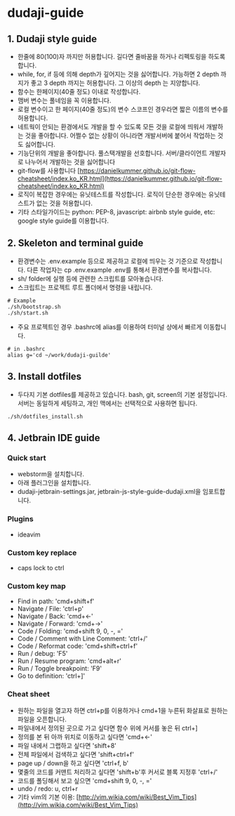 # dudaji-guide

## 1. Dudaji style guide
- 한줄에 80(100)자 까지만 허용합니다. 길다면 줄바꿈을 하거나 리펙토링을 하도록 합니다.
- while, for, if 등에 의해 depth가 깊어지는 것을 싫어합니다. 
가능하면 2 depth 까지가 좋고 3 depth 까지는 허용합니다. 그 이상의 depth 는 지양합니다. 
- 함수는 한페이지(40줄 정도) 이내로 작성합니다.
- 맴버 변수는 풀네임을 꼭 이용합니다. 
- 로컬 변수이고 한 페이지(40줄 정도)의 변수 스코프인 경우라면 짧은 이름의 변수를 허용합니다.
- 네트웍이 안되는 환경에서도 개발을 할 수 있도록 모든 것을 로컬에 띄워서 개발하는 것을 좋아합니다. 
어쩔수 없는 상황이 아니라면 개발서버에 붙어서 작업하는 것도 싫어합니다.
- 기능단위의 개발을 좋아합니다. 풀스택개발을 선호합니다. 
서버/클라이언트 개발자로 나누어서 개발하는 것을 싫어합니다
- git-flow를 사용합니다 
[https://danielkummer.github.io/git-flow-cheatsheet/index.ko_KR.html](https://danielkummer.github.io/git-flow-cheatsheet/index.ko_KR.html)
- 로직이 복잡한 경우에는 유닛테스트를 작성합니다. 로직이 단순한 경우에는 유닛테스트가 없는 것을 허용합니다.
- 기타 스타일가이드는 python: PEP-8, javascript: airbnb style guide, 
etc: google style guide를 이용합니다. 

## 2. Skeleton and terminal guide
- 환경변수는 .env.example 등으로 제공하고 로컬에 띄우는 것 기준으로 작성합니다.
다른 작업자는 cp .env.example .env를 통해서 환경변수를 복사합니다.
- sh/ folder에 실행 등에 관련한 스크립트를 모아놓습니다.
- 스크립트는 프로젝트 루트 폴더에서 명령을 내립니다.
```
# Example
./sh/bootstrap.sh
./sh/start.sh
```
- 주요 프로젝트인 경우 .bashrc에 alias를 이용하여 터미널 상에서 빠르게 이동합니다. 
```
# in .bashrc
alias g='cd ~/work/dudaji-guilde'
```

## 3. Install dotfiles
- 두다지 기본 dotfiles를 제공하고 있습니다. bash, git, screen의 기본 설정입니다.
서버는 동일하게 세팅하고, 개인 맥에서는 선택적으로 사용하면 됩니다. 
```
./sh/dotfiles_install.sh
```

## 4. Jetbrain IDE guide


### Quick start
- webstorm을 설치합니다. 
- 아래 플러그인을 설치합니다. 
- dudaji-jetbrain-settings.jar, jetbrain-js-style-guide-dudaji.xml을 임포트합니다. 

### Plugins
- ideavim

### Custom key replace
- caps lock to ctrl

### Custom key map
- Find in path: 'cmd+shift+f'
- Navigate / File: 'ctrl+p'
- Navigate / Back: 'cmd+<-'
- Navigate / Forward: 'cmd+->'
- Code / Folding: 'cmd+shift 9, 0, -, ='
- Code / Comment with Line Comment: 'ctrl+/'
- Code / Reformat code: 'cmd+shift+ctrl+f'
- Run / debug: 'F5'
- Run / Resume program: 'cmd+alt+r'
- Run / Toggle breakpoint: 'F9'
- Go to definition: 'ctrl+]'

### Cheat sheet
- 원하는 파일을 열고자 하면 ctrl+p를 이용하거나 cmd+1을 누른뒤 화살표로 원하는 파일을 오픈합니다. 
- 파일내에서 정의된 곳으로 가고 싶다면 함수 위에 커서를 놓은 뒤 ctrl+]
- 정의를 본 뒤 아까 위치로 이동하고 싶다면 'cmd+<-'
- 파일 내에서 그랩하고 싶다면 'shift+8'
- 전체 파일에서 검색하고 싶다면 'shift+ctrl+f'
- page up / down을 하고 싶다면 'ctrl+f, b'
- 몇줄의 코드를 커맨트 처리하고 싶다면 'shift+b'후 커서로 블록 지정후 'ctrl+/'
- 코드를 폴딩해서 보고 싶으면 'cmd+shift 9, 0, -, ='
- undo / redo: u, ctrl+r
- 기타 vim의 기본 이용: 
[http://vim.wikia.com/wiki/Best_Vim_Tips](http://vim.wikia.com/wiki/Best_Vim_Tips)

